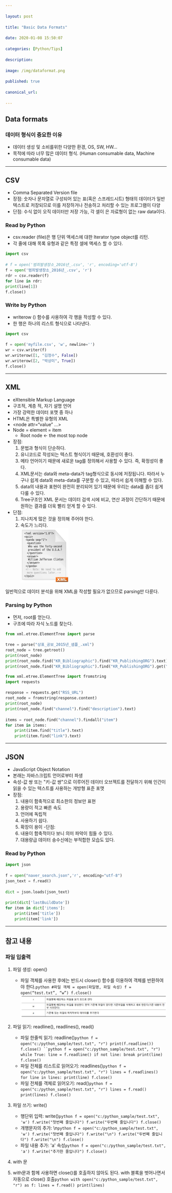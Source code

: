 ```yaml
---

layout: post

title: "Basic Data Formats"

date: 2020-01-08 15:50:07

categories: [Python/Tips]

description:

image: /img/dataformat.png

published: true

canonical_url:

---
```


Data formats
------------

### 데이터 형식이 중요한 이유

-	데이터 생성 및 소비를위한 다양한 환경, OS, SW, HW…
-	목적에 따라 너무 많은 데이터 형식. (Human consumable data, Machine consumable data)

---

CSV
---

-	Comma Separated Version file
-	장점: 숫자나 문자열로 구성되어 있는 표(혹은 스프레드시트) 형태의 데이터가 일반 텍스트로 저장되므로 이를 저장하거나 전송하고 처리할 수 있는 프로그램이 다양
-	단점: 수식 없이 오직 데이터만 저장 가능, 각 셀이 은 자료형이 없는 raw data이다.

### Read by Python

-	csv.reader (file)은 행 단위 액세스에 대한 Iterator type object를 리턴.
-	각 줄에 대해 목록 유형과 같은 특정 셀에 액세스 할 수 있다.

```python
import csv

# f = open('범죄발생장소_2016년_.csv', 'r', encoding='utf-8')
f = open('범죄발생장소_2016년_.csv', 'r')
rdr = csv.reader(f)
for line in rdr:
print(line[1])
f.close()
```

### Write by Python

-	writerow () 함수를 사용하여 각 행을 작성할 수 있다.
-	한 행은 하나의 리스트 형식으로 나타낸다.

```python
import csv

f = open('myfile.csv', 'w', newline='')
wr = csv.writer(f)
wr.writerow([1, "김정수", False])
wr.writerow([2, "박상미", True])
f.close()
```

---

XML
---

-	eXtensible Markup Language
-	구조적, 계층 적, 자기 설명 언어
-	가장 강력한 데이터 포맷 중 하나
-	HTML은 특별한 유형의 XML
-	<node attr=“value” …>
-	Node = element = item
	-	Root node <- the most top node
-	장점:
	1.	문법과 형식이 단순하다.
	2.	유니코드로 작성되는 텍스트 형식이기 때문에, 호환성이 좋다.
	3.	메타 언어이기 때문에 새로운 tag를 정의해서 사용할 수 있다. 즉, 확정성이 좋다.
	4.	XML문서는 data와 meta-data가 tag형식으로 동시에 저장됩니다. 따라서 누구나 쉽게 data와 meta-data를 구분할 수 있고, 따라서 쉽게 이해할 수 있다.
	5.	data의 내용과 표현이 완전히 분리되어 있기 때문에 우리는 data를 좀더 쉽게 다룰 수 있다.
	6.	Tree구조인 XML 문서는 데이터 검색 시에 비교, 연산 과정이 간단하기 때문에 원하는 결과를 더욱 빨리 얻게 할 수 있다.
-	단점:
	1.	지나치게 많은 것을 정의해 주어야 한다.
	2.	속도가 느리다.<br> <img src="/img/xml.JPG" width="150">

일반적으로 데이터 분석을 위해 XML을 작성할 필요가 없으므로 parsing만 다룬다.

### Parsing by Python

-	먼저, root를 얻는다.
-	구조에 따라 자식 노드를 찾는다.

```python
from xml.etree.ElementTree import parse

tree = parse("상표_공보_2015년_샘플_.xml")
root_node = tree.getroot()
print(root_node)
print(root_node.find("KR_Bibliographic").find("KR_PublishingORG").text)
print(root_node.find("KR_Bibliographic").find("KR_PublishingORG").get("TYPE"))
```

```python
from xml.etree.ElementTree import fromstring
import requests

response = requests.get("RSS_URL")
root_node = fromstring(response.content)
print(root_node)
print(root_node.find("channel").find("description").text)

items = root_node.find("channel").findall("item")
for item in items:
	print(item.find("title").text)
	print(item.find("link").text)
```

---

JSON
----

-	JavaScript Object Notation
-	본래는 자바스크립트 언어로부터 파생
-	속성-값 쌍 또는 "키-값 쌍"으로 이루어진 데이터 오브젝트를 전달하기 위해 인간이 읽을 수 있는 텍스트를 사용하는 개방형 표준 포맷
-	장점:
	1.	내용이 함축적으로 최소한의 정보만 표현
	2.	용량이 적고 빠른 속도
	3.	언어에 독립적
	4.	사용하기 쉽다.
	5.	확장이 용이 -단점:
	6.	내용이 함축적이다 보니 의미 파악이 힘들 수 있다.
	7.	대용량급 데이터 송수신에는 부적합한 모습도 있다.

### Read by Python

```python
import json

f = open("naver_search.json",'r', encoding="utf-8")
json_text = f.read()

dict = json.loads(json_text)

print(dict['lastBuildDate'])
for item in dict['items']:
	print(item['title'])
	print(item['link'])
```

---

참고 내용
---------

### 파일 입출력

1.	파일 생성: open()

	-	파일 객체를 사용한 후에는 반드시 closer() 함수를 이용하여 객체를 반환하여야 한다.`python
		#파일 객체 = open(파일명, 파일 속성)
		f = open(“test.txt”, “w”)
		f.close()
		`<img src="/img/file1.JPG">

2.	파일 읽기: readline(), readlines(), read()

	-	파일 한줄씩 읽기: readline()`python
		f = open("c:/python_sample/test.txt", "r")
		print(f.readline())
		f.close()
		``python
		f = open("c:/python_sample/test.txt", "r")
		while True:
		line = f.readline()
		if not line:
		    break
		print(line)
		f.close()
		`
	-	파일 전체를 리스트로 읽어오기: readlines()`python
		f = open("c:/python_sample/test.txt", "r")
		lines = f.readlines()
		for line in lines:
		print(line)
		f.close()
		`
	-	파일 전체를 객체로 읽어오기: read()`python
		f = open("c:/python_sample/test.txt", "r")
		lines = f.read()
		print(lines)
		f.close()
		`

3.	파일 쓰기: write()

	-	행단위 입력: write()`python
		f = open("c:/python_sample/test.txt", 'w')
		f.write("첫번째 줄입니다")
		f.write("두번째 줄입니다")
		f.close()
		`
	-	개행문자의 추가: \n`python
		f = open("c:/python_sample/test.txt", 'w')
		f.write("첫번째 줄입니다")
		f.write("\n")
		f.write("두번째 줄입니다")
		f.write("\n")
		f.close()
		`
	-	파일 내용 추가: 'a' 속성`python
		f = open("c:/python_sample/test.txt", 'a')
		f.write("추가한 줄입니다")
		f.close()
		`

4.	with 문

5.	with문과 함께 사용하면 close()를 호출하지 않아도 된다. with 블록을 벗어나면서 자동으로 close() 호출`python
	with open("c:/python_sample/test.txt", "r") as f:
	    lines = f.read()
	    print(lines)
	`
